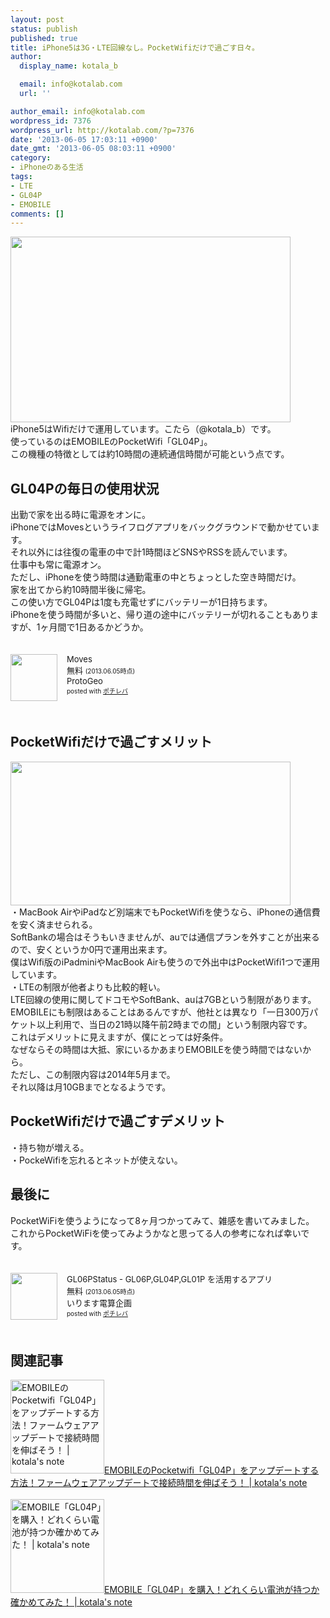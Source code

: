 ```yaml
---
layout: post
status: publish
published: true
title: iPhone5は3G・LTE回線なし。PocketWifiだけで過ごす日々。
author:
  display_name: kotala_b

  email: info@kotalab.com
  url: ''

author_email: info@kotalab.com
wordpress_id: 7376
wordpress_url: http://kotalab.com/?p=7376
date: '2013-06-05 17:03:11 +0900'
date_gmt: '2013-06-05 08:03:11 +0900'
category:
- iPhoneのある生活
tags:
- LTE
- GL04P
- EMOBILE
comments: []
---
```

<p><img alt="" src="http://kotalab.com/wp-content/uploads/slooProImg_20130605170309.jpg" width="448" height="297" /><br />
iPhone5はWifiだけで運用しています。こたら（@kotala_b）です。<br />
使っているのはEMOBILEのPocketWifi「GL04P」。<br />
この機種の特徴としては約10時間の連続通信時間が可能という点です。<br />
<!--more--></p>
<h2>GL04Pの毎日の使用状況</h2>
<p>出勤で家を出る時に電源をオンに。<br />
iPhoneではMovesというライフログアプリをバックグラウンドで動かせています。<br />
それ以外には往復の電車の中で計1時間ほどSNSやRSSを読んでいます。<br />
仕事中も常に電源オン。<br />
ただし、iPhoneを使う時間は通勤電車の中とちょっとした空き時間だけ。<br />
家を出てから約10時間半後に帰宅。<br />
この使い方でGL04Pは1度も充電せずにバッテリーが1日持ちます。<br />
iPhoneを使う時間が多いと、帰り道の途中にバッテリーが切れることもありますが、1ヶ月間で1日あるかどうか。</p>
<div class="pochireba" style="text-align:left;font-size:small;padding:20px 0;/zoom: 1;overflow: hidden;"><span class="removed_link" title="http://click.linksynergy.com/fs-bin/click?id=d2yYUp776R4&amp;subid=&amp;offerid=94348.1&amp;type=3&amp;tmpid=3910&amp;RD_PARM1=https%253A%252F%252Fitunes.apple.com%252Fjp%252Fapp%252Fmoves%252Fid509204969%253Fmt%253D8%2526uo%253D4"><img src="http://a336.phobos.apple.com/us/r1000/062/Purple2/v4/83/4b/52/834b5251-8336-1354-b275-bf7ffaaa9d22/mzl.hfawetew.png" width="75" height="75" style="float:left;margin:0 15px 0 0;" class="pochi_img" ></span>
<div class="pochi_info" style="text-align:left;/zoom: 1;overflow: hidden;">
<div class="pochi_name"><span class="removed_link" title="http://click.linksynergy.com/fs-bin/click?id=d2yYUp776R4&amp;subid=&amp;offerid=94348.1&amp;type=3&amp;tmpid=3910&amp;RD_PARM1=https%253A%252F%252Fitunes.apple.com%252Fjp%252Fapp%252Fmoves%252Fid509204969%253Fmt%253D8%2526uo%253D4">Moves</span></div>
<div class="pochi_price" style="display:inline;">無料</div>
<div class="pochi_time" style="font-size:x-small;display:inline;">(2013.06.05時点)</div>
<div class="pochi_seller"><span class="removed_link" title="http://click.linksynergy.com/fs-bin/click?id=d2yYUp776R4&amp;subid=&amp;offerid=94348.1&amp;type=3&amp;tmpid=3910&amp;RD_PARM1=https%253A%252F%252Fitunes.apple.com%252Fjp%252Fartist%252Fprotogeo%252Fid509204972%253Fuo%253D4">ProtoGeo</span></div>
<div class="pochi_post" style="font-size:x-small;">posted with <a href="http://pochireba.com">ポチレバ</a></div>
</div>
<div class="pochireba-footer" style="clear: left"></div>
</div>
<h2>PocketWifiだけで過ごすメリット</h2>
<p><img alt="" src="http://kotalab.com/wp-content/uploads/slooProImg_20130605170308.jpg" width="448" height="230" /><br />
・MacBook AirやiPadなど別端末でもPocketWifiを使うなら、iPhoneの通信費を安く済ませられる。<br />
SoftBankの場合はそうもいきませんが、auでは通信プランを外すことが出来るので、安くというか0円で運用出来ます。<br />
僕はWifi版のiPadminiやMacBook Airも使うので外出中はPocketWifi1つで運用しています。<br />
・LTEの制限が他者よりも比較的軽い。<br />
LTE回線の使用に関してドコモやSoftBank、auは7GBという制限があります。<br />
EMOBILEにも制限はあることはあるんですが、他社とは異なり「一日300万パケット以上利用で、当日の21時以降午前2時までの間」という制限内容です。<br />
これはデメリットに見えますが、僕にとっては好条件。<br />
なぜならその時間は大抵、家にいるかあまりEMOBILEを使う時間ではないから。<br />
ただし、この制限内容は2014年5月まで。<br />
それ以降は月10GBまでとなるようです。</p>
<h2>PocketWifiだけで過ごすデメリット</h2>
<p>・持ち物が増える。<br />
・PockeWifiを忘れるとネットが使えない。</p>
<h2>最後に</h2>
<p>PocketWiFiを使うようになって8ヶ月つかってみて、雑感を書いてみました。<br />
これからPocketWiFiを使ってみようかなと思ってる人の参考になれば幸いです。</p>
<div class="pochireba" style="text-align:left;font-size:small;padding:20px 0;/zoom: 1;overflow: hidden;"><span class="removed_link" title="http://click.linksynergy.com/fs-bin/click?id=d2yYUp776R4&amp;subid=&amp;offerid=94348.1&amp;type=3&amp;tmpid=3910&amp;RD_PARM1=https%253A%252F%252Fitunes.apple.com%252Fjp%252Fapp%252Fgl06pstatus-gl06p-gl04p-gl01p%252Fid518845331%253Fmt%253D8%2526uo%253D4"><img src="http://a1987.phobos.apple.com/us/r1000/099/Purple2/v4/27/e9/30/27e93096-f284-97c5-4535-62d5c056bafe/mzl.puxelvwl.png" width="75" height="75" style="float:left;margin:0 15px 0 0;" class="pochi_img" ></span>
<div class="pochi_info" style="text-align:left;/zoom: 1;overflow: hidden;">
<div class="pochi_name"><span class="removed_link" title="http://click.linksynergy.com/fs-bin/click?id=d2yYUp776R4&amp;subid=&amp;offerid=94348.1&amp;type=3&amp;tmpid=3910&amp;RD_PARM1=https%253A%252F%252Fitunes.apple.com%252Fjp%252Fapp%252Fgl06pstatus-gl06p-gl04p-gl01p%252Fid518845331%253Fmt%253D8%2526uo%253D4">GL06PStatus - GL06P,GL04P,GL01P を活用するアプリ</span></div>
<div class="pochi_price" style="display:inline;">無料</div>
<div class="pochi_time" style="font-size:x-small;display:inline;">(2013.06.05時点)</div>
<div class="pochi_seller"><span class="removed_link" title="http://click.linksynergy.com/fs-bin/click?id=d2yYUp776R4&amp;subid=&amp;offerid=94348.1&amp;type=3&amp;tmpid=3910&amp;RD_PARM1=https%253A%252F%252Fitunes.apple.com%252Fjp%252Fartist%252Firimasu-dian-suan-qi-hua%252Fid396385132%253Fuo%253D4">いります電算企画</span></div>
<div class="pochi_post" style="font-size:x-small;">posted with <a href="http://pochireba.com">ポチレバ</a></div>
</div>
<div class="pochireba-footer" style="clear: left"></div>
</div>
<h2 class="rele">関連記事</h2>
<p><a href="http://kotalab.com/gl04p-update" target="_blank"><img  class="alignleft" src="http://kotalab.com/wp-content/uploads/gl04pupdate_121205.jpg" alt="EMOBILEのPocketwifi「GL04P」をアップデートする方法！ファームウェアアップデートで接続時間を伸ばそう！ | kotala's note" width="150" /></a><a href="http://kotalab.com/gl04p-update" target="_blank">EMOBILEのPocketwifi「GL04P」をアップデートする方法！ファームウェアアップデートで接続時間を伸ばそう！ | kotala's note</a><br style="clear:both;" /><br />
<a href="http://kotalab.com/gl04p-battery" target="_blank"><img  class="alignleft" src="http://kotalab.com/wp-content/uploads/slooProImg_20120926062036.jpg" alt="EMOBILE「GL04P」を購入！どれくらい電池が持つか確かめてみた！ | kotala's note" width="150" /></a><a href="http://kotalab.com/gl04p-battery" target="_blank">EMOBILE「GL04P」を購入！どれくらい電池が持つか確かめてみた！ | kotala's note</a><br style="clear:both;" /></p>
